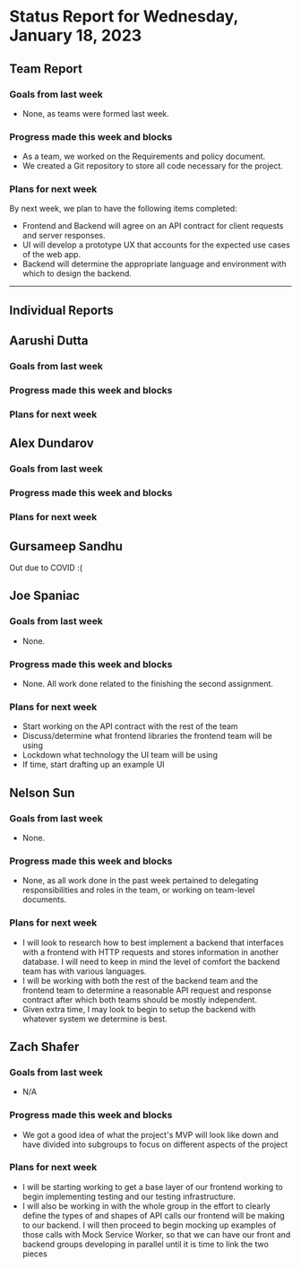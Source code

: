 # Status Report for Wednesday, January 18, 2023

## Team Report

### Goals from last week
- None, as teams were formed last week.

### Progress made this week and blocks
- As a team, we worked on the Requirements and policy document.
- We created a Git repository to store all code necessary for the project.

### Plans for next week
By next week, we plan to have the following items completed:
- Frontend and Backend will agree on an API contract for client requests and server responses.
- UI will develop a prototype UX that accounts for the expected use cases of the web app.
- Backend will determine the appropriate language and environment with which to design the backend.

---
## Individual Reports

## Aarushi Dutta

### Goals from last week

### Progress made this week and blocks

### Plans for next week

## Alex Dundarov

### Goals from last week

### Progress made this week and blocks

### Plans for next week

## Gursameep Sandhu

Out due to COVID :(

## Joe Spaniac

### Goals from last week
- None.

### Progress made this week and blocks
- None. All work done related to the finishing the second assignment.

### Plans for next week
- Start working on the API contract with the rest of the team
- Discuss/determine what frontend libraries the frontend team will be using
- Lockdown what technology the UI team will be using
- If time, start drafting up an example UI

## Nelson Sun

### Goals from last week
- None.

### Progress made this week and blocks
- None, as all work done in the past week pertained to delegating responsibilities and roles in the team,
or working on team-level documents.

### Plans for next week
- I will look to research how to best implement a backend that interfaces with a frontend with HTTP
requests and stores information in another database. I will need to keep in mind the level of comfort
the backend team has with various languages.
- I will be working with both the rest of the backend team and the frontend team to determine a reasonable
API request and response contract after which both teams should be mostly independent.
- Given extra time, I may look to begin to setup the backend with whatever system we determine is best.

## Zach Shafer

### Goals from last week
- N/A

### Progress made this week and blocks
- We got a good idea of what the project's MVP will look like down and have divided into subgroups to
focus on different aspects of the project

### Plans for next week
- I will be starting working to get a base layer of our frontend working to begin implementing testing and our testing
infrastructure.
- I will also be working in with the whole group in the effort to clearly define the types of and shapes of API calls
our frontend will be making to our backend. I will then proceed to begin mocking up examples of those calls with Mock
Service Worker, so that we can have our front and backend groups developing in parallel until it is time to link the two
pieces
